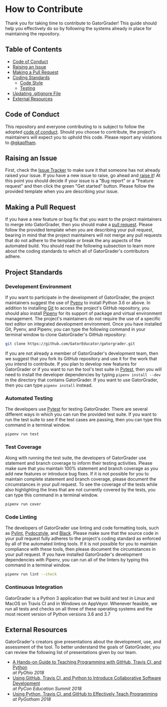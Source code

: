 # How to Contribute

Thank you for taking time to contribute to GatorGrader! This guide should help
you effectively do so by following the systems already in place for maintaining
the repository.

## Table of Contents

* [Code of Conduct](#code-of-conduct)
* [Raising an Issue](#raising-an-issue)
* [Making a Pull Request](#making-a-pull-request)
* [Coding Standards](#coding-standards)
  * [Code Style](#code-style)
  * [Testing](#testing)
* [Updating .gitignore File](#updating_.gitignore_file)
* [External Resources](#external-resources)

## Code of Conduct

This repository and everyone contributing to is subject to follow the adopted
[code of conduct](CODE_OF_CONDUCT.md). Should you choose to contribute, the
project's maintainers will expect you to uphold this code. Please report any
violations to [@gkapfham](https://github.com/gkapfham).

## Raising an Issue

First, check the [Issue
Tracker](https://github.com/GatorEducator/gatorgrader/issues) to make sure it
that someone has not already raised your issue. If you have a new issue to
raise, go ahead and [raise
it](https://github.com/GatorEducator/gatorgrader/issues/new/choose)! At this
point you should decide if your issue is a "Bug report" or a "Feature request"
and then click the green "Get started" button. Please follow the provided
template when you are describing your issue.

## Making a Pull Request

If you have a new feature or bug fix that you want to the project maintainers to
merge into GatorGrader, then you should make a [pull
request](https://github.com/GatorEducator/gatorgrader/pulls). Please follow the
provided template when you are describing your pull request, bearing in mind
that the project maintainers will not merge any pull requests that do not adhere
to the template or break the any aspects of the automated build. You should read
the following subsection to learn more about the coding standards to which all
of GatorGrader's contributors adhere.

## Project Standards

### Development Environment

If you want to participate in the development of GatorGrader, the project
maintainers suggest the use of [Pyenv](https://github.com/pyenv/pyenv) to
install Python 3.6 or above. In addition to installing
[Git](https://git-scm.com/) to access the project's GitHub repository, you
should also install [Pipenv](https://github.com/pypa/pipenv) for its support of
package and virtual environment management. The project's maintainers do not
require the use of a specific text editor on integrated development environment.
Once you have installed Git, Pyenv, and Pipenv, you can type the following
command in your terminal window to clone GatorGrader's GitHub repository:

```bash
git clone https://github.com/GatorEducator/gatorgrader.git
```

If you are not already a member of GatorGrader's development team, then we
suggest that you fork its GitHub repository and use it for the work that you
intend to contribute. If you plan to develop new features for GatorGrader or if
you want to run the tool's test suite in
[Pytest](https://github.com/pytest-dev/pytest), then you will need to install
the developer dependencies by typing `pipenv install --dev` in the directory
that contains GatorGrader. If you want to use GatorGrader, then you can type
`pipenv install` instead.

### Automated Testing

The developers use [Pytest](https://docs.pytest.org/en/latest/) for testing
GatorGrader. There are several different ways in which you can run the provided
test suite. If you want to run the test suite to see if the test cases are
passing, then you can type this command in a terminal window.

```bash
pipenv run test
```

### Test Coverage

Along with running the test suite, the developers of GatorGrader use statement
and branch coverage to inform their testing activities. Please make sure that
you maintain 100% statement and branch coverage as you add new features or
introduce bug fixes. If it is not possible for you to maintain complete
statement and branch coverage, please document the circumstances in your pull
request. To see the coverage of the tests while also highlighting the lines that
are not currently covered by the tests, you can type this command in a terminal
window.

```bash
pipenv run cover
```

### Code Linting

The developers of GatorGrader use linting and code formatting tools, such as
[Pylint](https://github.com/PyCQA/pylint),
[Pydocstyle](https://github.com/PyCQA/pydocstyle), and
[Black](https://github.com/python/black). Please make sure that the source code
in your pull request fully adheres to the project's coding standard as enforced
by all of the automated linting tools. If it is not possible for you to maintain
compliance with these tools, then please document the circumstances in your pull
request. If you have installed GatorGrader's development dependencies with
Pipenv, you can run all of the linters by typing this command in a terminal
window.

```bash
pipenv run lint --check
```

### Continuous Integration

GatorGrader is a Python 3 application that we build and test in Linux and MacOS
on Travis CI and in Windows on AppVeyor. Whenever feasible, we run all tests and
checks on all three of these operating systems and the most recent version of
Python versions 3.6 and 3.7

## External Resources

GatorGrader's creators give presentations about the development, use, and
assessment of the tool. To better understand the goals of GatorGrader, you can
review the following list of presentations given by our team.

- [A Hands-on Guide to Teaching Programming with GitHub, Travis CI, and Python](https://speakerdeck.com/gkapfham/a-hands-on-guide-to-teaching-programming-with-github-travis-ci-and-python) <br> *at PyOhio 2018*
- [Using GitHub, Travis CI, and Python to Introduce Collaborative Software Development](https://speakerdeck.com/gkapfham/using-github-travis-ci-and-python-to-introduce-collaborative-software-development) <br> *at PyCon Education Summit 2018*
- [Using Python, Travis CI, and GitHub to Effectively Teach Programming](https://speakerdeck.com/gkapfham/using-python-travis-ci-and-github-to-effectively-teach-programming) <br> *at PyGotham 2018*
